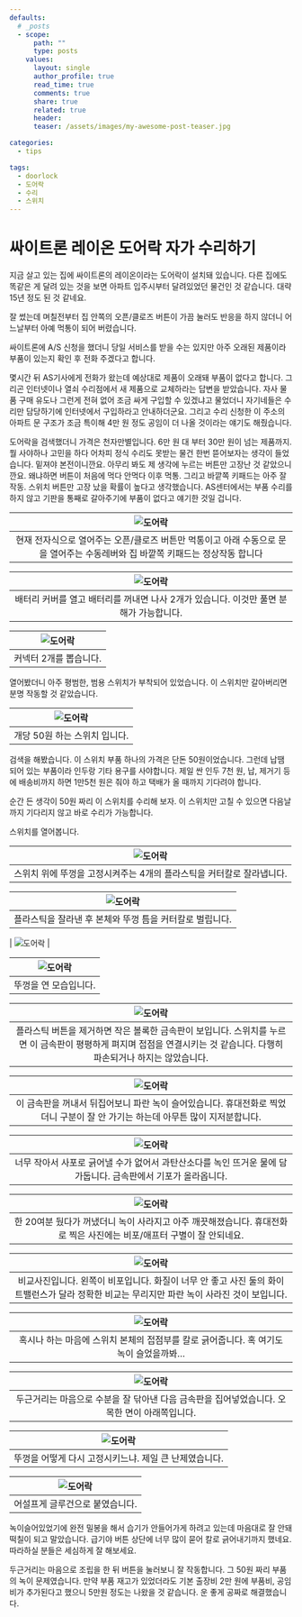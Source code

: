 ```yaml
---
defaults:
  # _posts
  - scope:
      path: ""
      type: posts
    values:
      layout: single
      author_profile: true
      read_time: true
      comments: true
      share: true
      related: true
      header:
      teaser: /assets/images/my-awesome-post-teaser.jpg

categories:
  - tips

tags:
  - doorlock
  - 도어락
  - 수리
  - 스위치
---
```


# 싸이트론 레이온 도어락 자가 수리하기

지금 살고 있는 집에 싸이트론의 레이온이라는 도어락이 설치돼 있습니다. 다른 집에도 똑같은 게 달려 있는 것을 보면 아파트 입주시부터 달려있었던 물건인 것 같습니다. 대략 15년 정도 된 것 같네요.

잘 썼는데 며칠전부터 집 안쪽의 오픈/클로즈 버튼이 가끔 눌러도 반응을 하지 않더니 어느날부터 아예 먹통이 되어 버렸습니다.

싸이트론에 A/S 신청을 했더니 당일 서비스를 받을 수는 있지만 아주 오래된 제품이라 부품이 있는지 확인 후 전화 주겠다고 합니다. 

몇시간 뒤 AS기사에게 전화가 왔는데 예상대로 제품이 오래돼 부품이 없다고 합니다. 그리곤 인터넷이나 열쇠 수리점에서 새 제품으로 교체하라는 답변을 받았습니다. 자사 물품 구매 유도나 그런게 전혀 없어 조금 싸게 구입할 수 있겠냐고 물었더니 자기네들은 수리만 담당하기에 인터넷에서 구입하라고 안내하더군요. 그리고 수리 신청한 이 주소의 아파트 문 구조가 조금 특이해 4만 원 정도 공임이 더 나올 것이라는 얘기도 해줬습니다.

도어락을 검색했더니 가격은 천자만별입니다. 6만 원 대 부터 30만 원이 넘는 제품까지. 
뭘 사야하나 고민을 하다 어차피 정식 수리도 못받는 물건 한번 뜯어보자는 생각이 들었습니다. 밑져야 본전이니깐요. 아무리 봐도 제 생각에 누르는 버튼만 고장난 것 같았으니깐요. 왜냐하면 버튼이 처음에 먹다 안먹다 이후 먹통. 그리고 바깥쪽 키패드는 아주 잘 작동.
스위치 버튼만 고장 났을 확률이 높다고 생각했습니다. AS센터에서는 부품 수리를 하지 않고 기판을 통째로 갈아주기에 부품이 없다고 얘기한 것일 겁니다. 

| ![도어락](/assets/images/doorlock_1.jpg) |
|:--:|
| 현재 전자식으로 열어주는 오픈/클로즈 버튼만 먹통이고 아래 수동으로 문을 열어주는 수동레버와 집 바깥쪽 키패드는 정상작동 합니다 |  

| ![도어락](/assets/images/doorlock_2.jpg) |     
|:--:|    
| 배터리 커버를 열고 배터리를 꺼내면 나사 2개가 있습니다. 이것만 풀면 분해가 가능합니다. | 

| ![도어락](/assets/images/doorlock_3.jpg) |
|:--:|    
| 커넥터 2개를 뽑습니다. | 

열어봤더니 아주 평범한, 범용 스위치가 부착되어 있었습니다. 이 스위치만 갈아버리면 분명 작동할 것 같았습니다.

| ![도어락](/assets/images/doorlock_17.jpg) |
|:--:|    
| 개당 50원 하는 스위치 입니다. |  

검색을 해봤습니다. 이 스위치 부품 하나의 가격은 단돈 50원이었습니다. 
그런데 납땜 되어 있는 부품이라 인두랑 기타 용구를 사야합니다. 제일 싼 인두 7천 원, 납, 제거기 등에 배송비까지 하면 1만5천 원은 줘야 하고 택배가 올 때까지 기다려야 합니다.

순간 든 생각이 50원 짜리 이 스위치를 수리해 보자.
이 스위치만 고칠 수 있으면 다음날까지 기다리지 않고 바로 수리가 가능합니다.

스위치를 열어봅니다.

| ![도어락](/assets/images/doorlock_4.jpg) |
|:--:|    
| 스위치 위에 뚜껑을 고정시켜주는 4개의 플라스틱을 커터칼로 잘라냅니다. |  

| ![도어락](/assets/images/doorlock_5.jpg) |
|:--:|    
| 플라스틱을 잘라낸 후 본체와 뚜껑 틈을 커터칼로 벌립니다. |  

| ![도어락](/assets/images/doorlock_6.jpg) |

| ![도어락](/assets/images/doorlock_7.jpg) |
|:--:|    
| 뚜껑을 연 모습입니다. |  

| ![도어락](/assets/images/doorlock_8.jpg) |
|:--:|    
| 플라스틱 버튼을 제거하면 작은 볼록한 금속판이 보입니다. 스위치를 누르면 이 금속판이 평평하게 펴지며 접점을 연결시키는 것 같습니다. 다행히 파손되거나 하지는 않았습니다. |  

| ![도어락](/assets/images/doorlock_9.jpg) |
|:--:|    
| 이 금속판을 꺼내서 뒤집어보니 파란 녹이 슬어있습니다. 휴대전화로 찍었더니 구분이 잘 안 가기는 하는데 아무튼 많이 지저분합니다. |  

| ![도어락](/assets/images/doorlock_10.jpg) |
|:--:|    
| 너무 작아서 사포로 긁어낼 수가 없어서 과탄산소다를 녹인 뜨거운 물에 담가둡니다. 금속판에서 기포가 올라옵니다. | 

| ![도어락](/assets/images/doorlock_11.jpg) |
|:--:|    
| 한 20여분 뒀다가 꺼냈더니 녹이 사라지고 아주 깨끗해졌습니다. 휴대전화로 찍은 사진에는 비포/애프터 구별이 잘 안되네요.  | 

| ![도어락](/assets/images/doorlock_12.jpg) |
|:--:|    
| 비교사진입니다. 왼쪽이 비포입니다. 화질이 너무 안 좋고 사진 둘의 화이트밸런스가 달라 정확한 비교는 무리지만 파란 녹이 사라진 것이 보입니다. | 

| ![도어락](/assets/images/doorlock_13.jpg) |
|:--:|    
| 혹시나 하는 마음에 스위치 본체의 접점부를 칼로 긁어줍니다. 혹 여기도 녹이 슬었을까봐… |  

| ![도어락](/assets/images/doorlock_14.jpg) |
|:--:|    
| 두근거리는 마음으로 수분을 잘 닦아낸 다음 금속판을 집어넣었습니다. 오목한 면이 아래쪽입니다. | 

| ![도어락](/assets/images/doorlock_15.jpg) |
|:--:|    
| 뚜껑을 어떻게 다시 고정시키느냐. 제일 큰 난제였습니다. | 

| ![도어락](/assets/images/doorlock_16.jpg) |
|:--:|    
| 어설프게 글루건으로 붙였습니다. |

녹이슬어있었기에 완전 밀봉을 해서 습기가 안들어가게 하려고 있는데 마음대로 잘 안돼 떡칠이 되고 말았습니다. 급기야 버튼 상단에 너무 많이 묻어 칼로 긁어내기까지 했네요. 따라하실 분들은 세심하게 잘 해보세요. 

두근거리는 마음으로 조립을 한 뒤 버튼을 눌러보니 잘 작동합니다. 그 50원 짜리 부품의 녹이 문제였습니다. 만약 부품 재고가 있었더라도 기본 출장비 2만 원에 부품비, 공임비가 추가된다고 했으니 5만원 정도는 나왔을 것 같습니다. 운 좋게 공짜로 해결했습니다.
